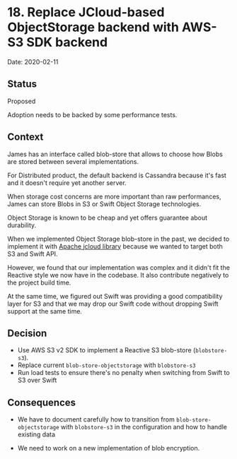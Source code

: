 # 18. Replace JCloud-based ObjectStorage backend with AWS-S3 SDK backend 

Date: 2020-02-11

## Status

Proposed

Adoption needs to be backed by some performance tests.

## Context

James has an interface called blob-store that allows to choose how Blobs are stored between several implementations.

For Distributed product, the default backend is Cassandra because it's fast and it doesn't require yet another
server. 

When storage cost concerns are more important than raw performances, James can store Blobs in S3 or Swift 
Object Storage technologies.

Object Storage is known to be cheap and yet offers guarantee about durability.

When we implemented Object Storage blob-store in the past, we decided to implement it with 
[Apache jcloud library](https://jclouds.apache.org/) because we wanted to target both S3 and Swift API.

However, we found that our implementation was complex and it didn't fit the Reactive style we now have in the codebase.
It also contribute negatively to the project build time.

At the same time, we figured out Swift was providing a good compatibility layer for S3 and that we may drop
our Swift code without dropping Swift support at the same time. 

## Decision

* Use AWS S3 v2 SDK to implement a Reactive S3 blob-store (`blobstore-s3`).
* Replace current `blob-store-objectstorage` with `blobstore-s3` 
* Run load tests to ensure there's no penalty when switching from Swift to S3 over Swift

## Consequences

* We have to document carefully how to transition from `blob-store-objectstorage` with `blobstore-s3`  in the
configuration and how to handle existing data

* We need to work on a new implementation of blob encryption.